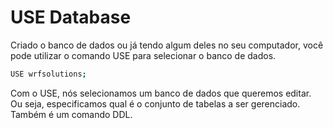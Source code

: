 # USE Database

Criado o banco de dados ou já tendo algum deles no seu computador, você pode utilizar o comando USE para selecionar o banco de dados.

```bash
USE wrfsolutions;
```
Com o USE, nós selecionamos um banco de dados que queremos editar. Ou seja, especificamos qual é o conjunto de tabelas a ser gerenciado. Também é um comando DDL.